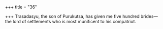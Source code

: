 +++
title = "36"

+++
Trasadasyu, the son of Purukutsa, has given me five hundred brides— the lord of settlements who is most munificent to his compatriot.